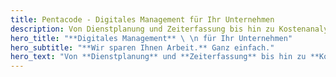 ```yaml
---
title: Pentacode - Digitales Management für Ihr Unternehmen
description: Von Dienstplanung und Zeiterfassung bis hin zu Kostenanalyse, Controlling und Lohnvorbereitung - so einfach und intuitiv wie noch nie.
hero_title: "**Digitales Management** \ \n für Ihr Unternehmen"
hero_subtitle: "**Wir sparen Ihnen Arbeit.** Ganz einfach."
hero_text: "Von **Dienstplanung** und **Zeiterfassung** bis hin zu **Kostenanalyse**, **Controlling** und **Lohnvorbereitung** - so einfach und intuitiv wie noch nie."
---
```

